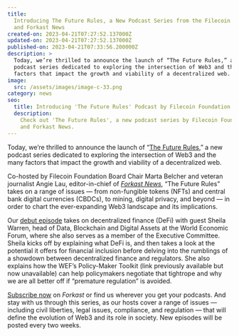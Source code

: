```yaml
---
title:
  Introducing The Future Rules, a New Podcast Series from the Filecoin Foundation
  and Forkast News
created-on: 2023-04-21T07:27:52.137000Z
updated-on: 2023-04-21T07:27:52.137000Z
published-on: 2023-04-21T07:33:56.200000Z
description: >
  Today, we’re thrilled to announce the launch of “The Future Rules,” a new
  podcast series dedicated to exploring the intersection of Web3 and the many
  factors that impact the growth and viability of a decentralized web.
image:
  src: /assets/images/image-c-33.png
category: news
seo:
  title: Introducing 'The Future Rules' Podcast by Filecoin Foundation
  description:
    Check out 'The Future Rules', a new podcast series by Filecoin Foundation
    and Forkast News.
---
```


Today, we’re thrilled to announce the launch of “[The Future Rules](https://the-future-rules-forkast-news-x-filecoin-foundation.simplecast.com/),” a new podcast series dedicated to exploring the intersection of Web3 and the many factors that impact the growth and viability of a decentralized web.

Co-hosted by Filecoin Foundation Board Chair Marta Belcher and veteran journalist Angie Lau, editor-in-chief of [_Forkast News_](https://forkast.news/), “The Future Rules” takes on a range of issues — from non-fungible tokens (NFTs) and central bank digital currencies (CBDCs), to mining, digital privacy, and beyond — in order to chart the ever-expanding Web3 landscape and its implications.

Our [debut episode](https://the-future-rules-forkast-news-x-filecoin-foundation.simplecast.com/episodes/decentralized-finance) takes on decentralized finance (DeFi) with guest Sheila Warren, head of Data, Blockchain and Digital Assets at the World Economic Forum, where she also serves as a member of the Executive Committee. Sheila kicks off by explaining what DeFi is, and then takes a look at the potential it offers for financial inclusion before delving into the rumblings of a showdown between decentralized finance and regulators. She also explains how the WEF’s Policy-Maker Toolkit (link previously available but now unavailable) can help policymakers negotiate that tightrope and why we are all better off if “premature regulation” is avoided.

[Subscribe now](https://the-future-rules-forkast-news-x-filecoin-foundation.simplecast.com/) on _Forkast_ or find us wherever you get your podcasts. And stay with us through this series, as our hosts cover a range of issues — including civil liberties, legal issues, compliance, and regulation — that will define the evolution of Web3 and its role in society. New episodes will be posted every two weeks.
